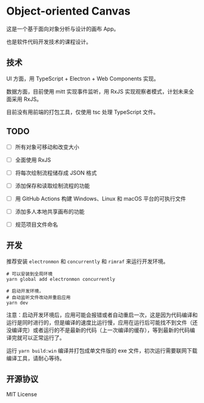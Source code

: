 # Object-oriented Canvas

这是一个基于面向对象分析与设计的画布 App。

也是软件代码开发技术的课程设计。

## 技术

UI 方面，用 TypeScript + Electron + Web Components 实现。

数据方面，目前使用 mitt 实现事件监听，用 RxJS 实现观察者模式，计划未来全面采用 RxJS。

目前没有用前端的打包工具，仅使用 tsc 处理 TypeScript 文件。

## TODO

- [ ] 所有对象可移动和改变大小

- [ ] 全面使用 RxJS

- [ ] 将每次绘制流程储存成 JSON 格式

- [ ] 添加保存和读取绘制流程的功能

- [ ] 用 GitHub Actions 构建 Windows、Linux 和 macOS 平台的可执行文件

- [ ] 添加多人本地共享画布的功能

- [ ] 规范项目文件命名

## 开发

推荐安装 `electronmon` 和 `concurrently` 和 `rimraf` 来运行开发环境。

```shell
# 可以安装到全局环境
yarn global add electronmon concurrently

# 启动开发环境，
# 自动监听文件改动并重启应用
yarn dev
```

注意：启动开发环境后，应用可能会报错或者自动重启一次，这是因为代码编译和运行是同时进行的，但是编译的速度比运行慢，应用在运行后可能找不到文件（还没编译完）或者运行的不是最新的代码（上一次编译的缓存），等到最新的代码编译完就可以正常运行了。

运行 `yarn build:win` 编译并打包成单文件版的 exe 文件，初次运行需要联网下载编译工具，请耐心等待。

## 开源协议

MIT License
